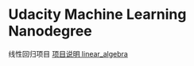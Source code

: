 # Udacity Machine Learning Nanodegree
线性回归项目
[项目说明 linear_algebra](https://github.com/nd009/linear_algebra)
